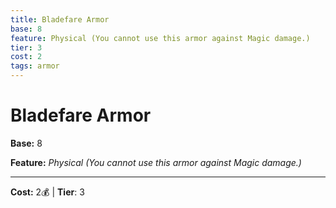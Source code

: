 ```yaml
---
title: Bladefare Armor
base: 8
feature: Physical (You cannot use this armor against Magic damage.)
tier: 3
cost: 2
tags: armor
---
```

# Bladefare Armor

**Base:** 8

**Feature:** _Physical (You cannot use this armor against Magic damage.)_

___
**Cost:** 2💰 | **Tier**: 3
